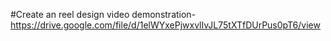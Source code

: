 #Create an reel design
video demonstration-https://drive.google.com/file/d/1elWYxePjwxvlIvJL75tXTfDUrPus0pT6/view
